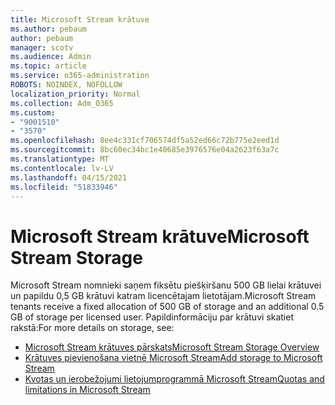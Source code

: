 ```yaml
---
title: Microsoft Stream krātuve
ms.author: pebaum
author: pebaum
manager: scotv
ms.audience: Admin
ms.topic: article
ms.service: o365-administration
ROBOTS: NOINDEX, NOFOLLOW
localization_priority: Normal
ms.collection: Adm_O365
ms.custom:
- "9001510"
- "3570"
ms.openlocfilehash: 8ee4c331cf706574df5a52ed66c72b775e2eed1d
ms.sourcegitcommit: 8bc60ec34bc1e40685e3976576e04a2623f63a7c
ms.translationtype: MT
ms.contentlocale: lv-LV
ms.lasthandoff: 04/15/2021
ms.locfileid: "51833946"
---
```

# <a name="microsoft-stream-storage"></a><span data-ttu-id="73a6e-102">Microsoft Stream krātuve</span><span class="sxs-lookup"><span data-stu-id="73a6e-102">Microsoft Stream Storage</span></span>

<span data-ttu-id="73a6e-103">Microsoft Stream nomnieki saņem fiksētu piešķiršanu 500 GB lielai krātuvei un papildu 0,5 GB krātuvi katram licencētajam lietotājam.</span><span class="sxs-lookup"><span data-stu-id="73a6e-103">Microsoft Stream tenants receive a fixed allocation of 500 GB of storage and an additional 0.5 GB of storage per licensed user.</span></span>
<span data-ttu-id="73a6e-104">Papildinformāciju par krātuvi skatiet rakstā:</span><span class="sxs-lookup"><span data-stu-id="73a6e-104">For more details on storage, see:</span></span>

- [<span data-ttu-id="73a6e-105">Microsoft Stream krātuves pārskats</span><span class="sxs-lookup"><span data-stu-id="73a6e-105">Microsoft Stream Storage Overview</span></span>](https://docs.microsoft.com/stream/license-overview#storage)
- [<span data-ttu-id="73a6e-106">Krātuves pievienošana vietnē Microsoft Stream</span><span class="sxs-lookup"><span data-stu-id="73a6e-106">Add storage to Microsoft Stream</span></span>](https://docs.microsoft.com/stream/storage-add-on)
- [<span data-ttu-id="73a6e-107">Kvotas un ierobežojumi lietojumprogrammā Microsoft Stream</span><span class="sxs-lookup"><span data-stu-id="73a6e-107">Quotas and limitations in Microsoft Stream</span></span>](https://docs.microsoft.com/stream/quotas-and-limitations)
